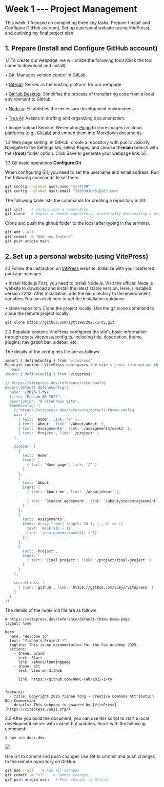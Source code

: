 # Week 1 --- Project Management
This week, I focused on completing three key tasks: Prepare (Install and Configure GitHub account), Set up a personal website (using VitePress), and outlining my final project plan.

## 1. Prepare (Install and Configure GitHub account)
1.1 To create our webpage, we will utilize the following tools(Click the tool name to download and install):

• [Git](https://git-scm.com/downloads): Manages version control in GitLab. 

• [GitHub](https://github.com/): Serves as the hosting platform for our webpage.

• [GitHub Desktop](https://desktop.github.com/): Simplifies the process of transferring code from a local environment to GitHub.

• [Node.js](https://nodejs.org/en/): Establishes the necessary development environment.

• [Trea AI](https://www.trae.ai/): Assists in drafting and organizing documentation.


• Image Upload Service: We employ [Picgo](https://picgo.github.io/PicGo-Doc/zh/guide/) to store images on cloud platforms (e.g., [GitLab](https://gitlab.com/users/sign_in)) and embed them into Markdown documents.

1.2 Web page setting: 
 In GitHub, create a repository with public visibility. Navigate to the ​Settings tab, select ​Pages, and choose the ​**main** branch with the **/(root)** folder option. Click ​Save to generate your webpage link.
![](https://unncfab.oss-cn-hangzhou.aliyuncs.com/img/zhao/20250320174915313.png)

1.3 Git basic operations
**Configure Git**

When configuring Git, you need to set the username and email address. Run the following commands to set them:

```bash
git config --global user.name "sytt198"
git config --global user.email "19883030451@163.com"
```

The following table lists the commands for creating a repository in Git:

```bash
git init    # Initializes a repository
git clone   # Copies a remote repository, essentially downloading a project

```
Clone and push the github folder to the local after typing in the terminal.

```bash
git add --all
git commit -m "Add new feature"
git push origin main
```

## 2. Set up a personal website (using VitePress)
2.1 Follow the instraction on [ VitPress](https://vitepress.dev/zh/guide/getting-started) website. Initialize with your preferred package manager.

• Install Node.js First, you need to install Node.js. Visit the official Node.js website to download and install the latest stable version. Here, I installed version 22.13. After installation, add the bin directory to the environment variables.You can click here to get the installation guidance

• clone repository Clone the project locally: Use the git clone command to clone the remote project locally.
```bash
git clone https://github.com/sytt198/2025-1-ty.git
```

2.2 Populate content: VitePress configures the site's basic information through docs/.vitepress/config.ts, including title, description, theme, plugins, navigation bar, sidebar, etc.

The details of the config.mts file are as follows:
```bash
import { defineConfig } from 'vitepress'
Populate content: VitePress configures the site's basic information through docs/.vitepress/config.ts, including title, description, theme, plugins, navigation bar, sidebar, etc.
```bash
import { defineConfig } from 'vitepress'

// https://vitepress.dev/reference/site-config
export default defineConfig({
  base: '/2025-1-ty/',
  title: "FabLab-NB 2025",
  description: "A VitePress Site",
  themeConfig: {
    // https://vitepress.dev/reference/default-theme-config
    nav: [
      { text: 'Home', link: '/' },
      { text: 'About', link: '/About/about' },
      { text: 'Assignments', link: '/assignments/week1' },
      { text: 'Project', link: '/project' }
    ],

    sidebar: [
      {
        text: 'Home',
        items: [
          { text: 'Home page', link: '/' }
        ]
      },
      {
        text: 'About',
        items: [
          { text: 'About me', link: '/about/about' },
      
          { text: 'Student agreement', link: '/about/studentagreement' }
        ]
      },
      {
        text: 'Assignments',
        items: Array.from({ length: 18 }, (_, i) => ({
          text: `Week ${i + 1}`,
          link: `/assignments/week${i + 1}`
        }))
      },
      {
        text: 'Project',
        items: [
          { text: 'Final project', link: '/project/final-project' }
        ]
      }
    ],

    socialLinks: [
      { icon: 'github', link: 'https://github.com/vuejs/vitepress' }
    ]
  }
})

```
The details of the index.md file are as follows:
```
# https://vitepress.dev/reference/default-theme-home-page
layout: home

hero:
  name: "Welcome to"
  text: "Yishan's Project !"
  tagline: This is my documentation for the Fab Academy 2025.
  actions:
    - theme: brand
      text: Start
      link: /about/landingpage
    - theme: alt
      text: View on GitHub

      link: https://github.com/UNNC-Fab/2025-1-ty


features:
  - title: Copyright 2025 Yishan Tong - Creative Commons Attribution Non Commercial
    details: This webpage is powered by [VitePress](https://vitepress.vuejs.org/)

```  
2.3 After you build the document, you can use this script to start a local development server with instant hot updates. Run it with the following command:
```bash
$ npm run docs:dev
```
![](https://unncfab.oss-cn-hangzhou.aliyuncs.com/img/tong/image%2025.png)

Use Git to commit and push changes Use Git to commit and push changes to the remote repository on GitHub:
```bash
git add --all    # Add all changes
git commit -m "v1"    # Commit changes
git push origin main   # Push changes to GitLab
```